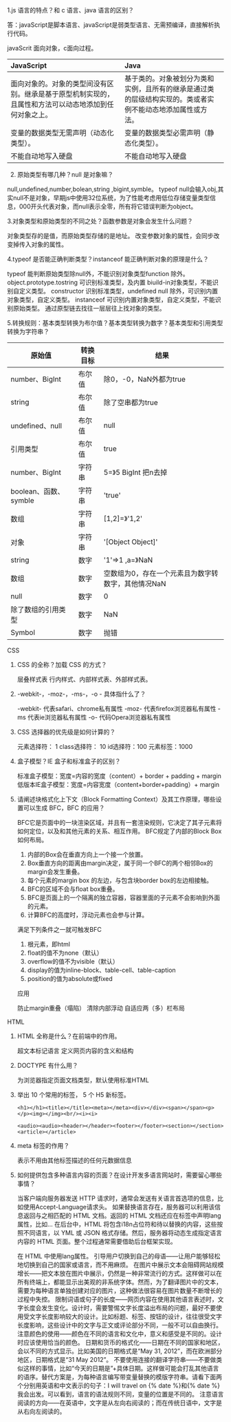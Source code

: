 1.js 语言的特点？和 c 语言、java 语言的区别？

答：javaScript是脚本语言、javaScript是弱类型语言、无需预编译，直接解析执行代码。

javaScrit 面向对象，c面向过程。

| JavaScript                                                   | Java                                                         |
| :----------------------------------------------------------- | :----------------------------------------------------------- |
| 面向对象的。对象的类型间没有区别。继承是基于原型机制实现的，且属性和方法可以动态地添加到任何对象之上。 | 基于类的。对象被划分为类和实例，且所有的继承是通过类的层级结构实现的。类或者实例不能动态地添加属性或方法。 |
| 变量的数据类型无需声明（动态化类型）。                       | 变量的数据类型必需声明（静态化类型）。                       |
| 不能自动地写入硬盘                                           | 不能自动地写入硬盘                                           |

2. 原始类型有哪几种？null 是对象嘛？

null,undefined,number,bolean,string ,bigint,symble。
typeof null会输入obj,其实null不是对象，早期js中使用32位系统，为了性能考虑用低位存储变量类型信息，000开头代表对象，而null表示全零，所有将它错误判断为object。

3.对象类型和原始类型的不同之处？函数参数是对象会发生什么问题？

对象类型存的是值，而原始类型存储的是地址。
改变参数对象的属性，会同步改变掉传入对象的属性。

4.typeof 是否能正确判断类型？instanceof 能正确判断对象的原理是什么？

typeof 能判断原始类型除null外，不能识别对象类型function 除外。
object.prototype.tostring 可识别标准类型，及内置 biuild-in对象类型，不能识别自定义类型。
constructor 识别标准类型，undefined null 除外，可识别内置对象类型，自定义类型。
instanceof 	可识别内置对象类型，自定义类型，不能识别原始类型。
通过原型链去找往一层层往上找对象的类型。

5.转换规则：基本类型转换为布尔值？基本类型转换为数字？基本类型和引用类型转换为字符串？

| 原始值                | 转换目标 | 结果                                               |
| --------------------- | -------- | -------------------------------------------------- |
| number、BigInt        | 布尔值   | 除0，-0，NaN外都为true                             |
| string                | 布尔值   | 除了空串都为true                                   |
| undefined、null       | 布尔值   | null                                               |
| 引用类型              | 布尔值   | true                                               |
| number、BigInt        | 字符串   | 5=》5  BigInt 把n去掉                              |
| boolean、函数、symble | 字符串   | 'true'                                             |
| 数组                  | 字符串   | [1,2]=》'1,2'                                      |
| 对象                  | 字符串   | '[Object Object]'                                  |
| string                | 数字     | '1'=>1 ,a=》NaN                                    |
| 数组                  | 数字     | 空数组为0，存在一个元素且为数字转数字，其他情况NaN |
| null                  | 数字     | 0                                                  |
| 除了数组的引用类型    | 数字     | NaN                                                |
| Symbol                | 数字     | 抛错                                               |

CSS

1. CSS 的全称？加载 CSS 的方式？

   层叠样式表
   行内样式、内部样式表、外部样式表。

2. -webkit-，-moz-，-ms-，-o - 具体指什么了？

   -webkit-  代表safari、chrome私有属性
   -moz- 代表firefox浏览器私有属性
   -ms 代表ie浏览器私有属性
   -o- 代码Opera浏览器私有属性

3. CSS 选择器的优先级是如何计算的？

   元素选择符： 1
   class选择符： 10
   id选择符：100
   元素标签：1000

4. 盒子模型？IE 盒子和标准盒子的区别？

   标准盒子模型：宽度=内容的宽度（content）+ border + padding + margin
   低版本IE盒子模型：宽度=内容宽度（content+border+padding）+ margin

5. 请阐述块格式化上下文（Block Formatting Context）及其工作原理，哪些设置可以生成 BFC，BFC 的应用？

   BFC它是页面中的一块渲染区域，并且有一套渲染规则，它决定了其子元素将如何定位，以及和其他元素的关系、相互作用。
   BFC规定了内部的Block Box如何布局。
   1. 内部的Box会在垂直方向上一个接一个放置。
   2. Box垂直方向的距离由margin决定，属于同一个BFC的两个相邻Box的margin会发生重叠。
   3. 每个元素的margin box 的左边，与包含块border box的左边相接触。
   4. BFC的区域不会与float box重叠。
   5. BFC是页面上的一个隔离的独立容器，容器里面的子元素不会影响到外面的元素。
   6. 计算BFC的高度时，浮动元素也会参与计算。

   满足下列条件之一就可触发BFC

   1. 根元素，即html
   2. float的值不为none（默认）
   3. overflow的值不为visible（默认）
   4. display的值为inline-block、table-cell、table-caption
   5. position的值为absolute或fixed

   应用

   防止margin重叠（塌陷）
   清除内部浮动
   自适应两（多）栏布局


HTML

1. HTML 全称是什么？在前端中的作用。

   超文本标记语言
   定义网页内容的含义和结构

2. DOCTYPE 有什么用？

   为浏览器指定页面文档类型，默认使用标准HTML

3. 举出 10 个常用的标签， 5 个 H5 新标签。

   ```
   <h1></h1><title></title><meta></meta><div></div><span></span><p></p><img></img><br/><i><i>
   ```

   ```
   <audio><audio><header></header><footer></footer><section></section><article></article>
   ```

4. meta 标签的作用？

   表示不用由其他标签描述的任何元数据信息

5. 如何提供包含多种语言内容的页面？在设计开发多语言网站时，需要留心哪些事情？

   当客户端向服务器发送 HTTP 请求时，通常会发送有关语言首选项的信息，比如使用Accept-Language请求头。
   如果替换语言存在，服务器可以利用该信息返回与之相匹配的 HTML 文档。返回的 HTML 文档还应在<html>标签中声明lang属性，比如<html lang="en">...</html>
   在后台中，HTML 将包含i18n占位符和待以替换的内容，这些按照不同语言，以 YML 或 JSON 格式存储。然后，服务器将动态生成指定语言内容的 HTML 页面。整个过程通常需要借助后台框架实现。

   
   在 HTML 中使用lang属性。
   引导用户切换到自己的母语——让用户能够轻松地切换到自己的国家或语言，而不用麻烦。
   在图片中展示文本会阻碍网站规模增长——把文本放在图片中展示，仍然是一种非常流行的方式。这样做可以在所有终端上，都能显示出美观的非系统字体。然而，为了翻译图片中的文本，需要为每种语言单独创建对应的图片，这种做法很容易在图片数量不断增长的过程中失控。
   限制词语或句子的长度——网页内容在使用其他语言表述时，文字长度会发生变化。设计时，需要警惕文字长度溢出布局的问题，最好不要使用受文字长度影响较大的设计。比如标题、标签、按钮的设计，往往很受文字长度影响，这些设计中的文字与正文或评论部分不同，一般不可以自由换行。
   注意颜色的使用——颜色在不同的语言和文化中，意义和感受是不同的。设计时应该使用恰当的颜色。
   日期和货币的格式化——日期在不同的国家和地区，会以不同的方式显示。比如美国的日期格式是“May 31, 2012”，而在欧洲部分地区，日期格式是“31 May 2012”。
   不要使用连接的翻译字符串——不要做类似这样的事情，比如“今天的日期是”+具体日期。这样做可能会打乱其他语言的语序。替代方案是，为每种语言编写带变量替换的模版字符串。请看下面两个分别用英语和中文表示的句子：I will travel on {% date %}和{% date %} 我会出发。可以看到，语言的语法规则不同，变量的位置是不同的。
   注意语言阅读的方向——在英语中，文字是从左向右阅读的；而在传统日语中，文字是从右向左阅读的。

   

   
